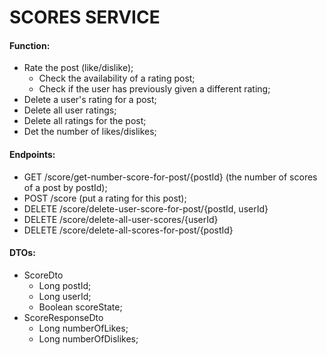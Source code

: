 # SCORES SERVICE

#### Function:
* Rate the post (like/dislike);
    * Check the availability of a rating post;
    * Check if the user has previously given a different rating;
* Delete a user's rating for a post;
* Delete all user ratings;
* Delete all ratings for the post;
* Det the number of likes/dislikes;

#### Endpoints:
* GET /score/get-number-score-for-post/{postId} (the number of scores of a post by postId);
* POST /score (put a rating for this post);
* DELETE /score/delete-user-score-for-post/{postId, userId}
* DELETE /score/delete-all-user-scores/{userId}
* DELETE /score/delete-all-scores-for-post/{postId}

#### DTOs:
* ScoreDto
    * Long postId;
    * Long userId;
    * Boolean scoreState;
* ScoreResponseDto
    * Long numberOfLikes;
    * Long numberOfDislikes;